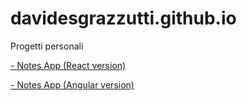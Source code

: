 # davidesgrazzutti.github.io

Progetti personali 

[- Notes App (React version)](https://github.com/davidesgrazzutti/notes-app-react)

[- Notes App (Angular version)](https://github.com/davidesgrazzutti/angular-notes-app)
